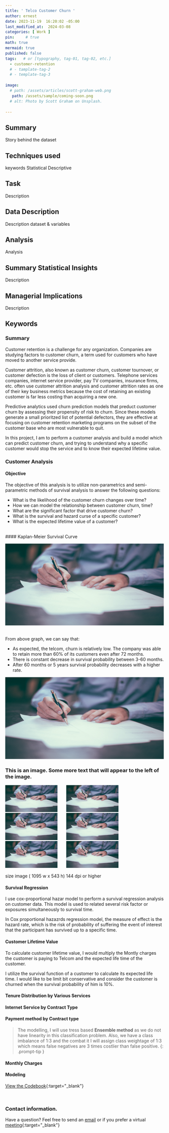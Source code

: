 ```yaml
---
title: ' Telco Customer Churn '
author: ernest
date: 2023-11-19  16:20:02 -05:00
last_modified_at:  2024-03-08
categories: [ Work ]
pin:     # true
math: true
mermaid: true
published: false
tags:   # or [typography, tag-01, tag-02, etc.]
  - customer-retention
  # - tamplate-tag-2
  # - template-tag-3

image: 
  # path: /assets/articles/scott-graham-web.png
   path: /assets/sample/coming-soon.png
  # alt: Photo by Scott Graham on Unsplash.

---
```





## Summary

  Story behind the dataset

## Techniques used

  keywords Statistical Descriptive

## Task 

  Description

## Data Description

  Description dataset & variables

## Analysis
  
  Analysis

## Summary Statistical Insights

  Description

## Managerial Implications
  
  Description

## Keywords





### Summary

Customer retention is a challenge for any organization. Companies are studying factors to customer churn, a term used for customers who have moved to another service provide. 

Customer attrition, also known as customer churn, customer tournover, or customer defection is the loss of client or customers. Telephone services companies, internet service provider, pay TV companies, insurance firms, etc. often use customer attrition analysis and customer attrition rates as one of their key business metrics because the cost of retaining an existing customer is far less costing than acquiring a new one. 

Predictive analytics used churn prediction models that preduct customer churn by assessing their propensity of risk to churn. Since these models generate a small prioritzed list of potential defectors, they are effective at focusing on customer retention marketing programs on the subset of the customer base who are most vulnerable to quit. 

In this project, I am to perform a customer analysis and build a model which can predict customer churn, and trying to understand why a specific customer would stop the service and to know their expected lifetime value. 




### Customer Analysis


 




#### Objective

The objective of this analysis is to utilize non-parametrics and semi-parametric methods of survival analysis to answer the following questions:

  - What is the likelihood of the customer churn changes over time?
  - How we can model the relationship between customer churn, time?
  - What are the significant factor that drive customer churn?
  - What is the survival and hazard curse of a specific customer?
  - What is the expected lifetime value of a customer?






<br>
#### Kaplan-Meier Survival Curve


![text](/assets/articles/scott-graham-web.png)


<br>
From above graph, we can say that:

  - As expected, the telcom, churn is relatively low. The company was able to retain more than 60% of its customers even after 72 months.
  - There is constant decrease in survival probability between 3-60 months.
  - After 60 months or 5 years survival probability decreases with a higher rate.



<div style="clear: both;">
  <div style="float: bottom; margin-right 1em;">
    <img src="/assets/articles/scott-graham-web.png" alt=" this is caption ">
  </div>
  <div>
    <h3> This is an image. Some more text that will appear to the left of the image.</h3>
  </div>
</div>



<p float="left">
  <img src="/assets/articles/scott-graham-web.png " width="33%" />
  &nbsp;&nbsp;&nbsp;&nbsp;&nbsp;
  <img src="/assets/articles/scott-graham-web.png " width="33%" />
  &nbsp;&nbsp;&nbsp;&nbsp;&nbsp;
  <img src="/assets/articles/scott-graham-web.png " width="33%" />
  &nbsp;&nbsp;&nbsp;&nbsp;&nbsp;
  <img src="/assets/articles/scott-graham-web.png " width="33%" />
  &nbsp;&nbsp;&nbsp;&nbsp;&nbsp;
  <img src="/assets/articles/scott-graham-web.png " width="33%" />
  &nbsp;&nbsp;&nbsp;&nbsp;&nbsp;
  <img src="/assets/articles/scott-graham-web.png " width="33%" />
</p>

size image ( 1095 w x 543 h)  144 dpi or higher




<!-- 
> DISCLAIMER
- The information contained in this report/article/note is meant for the purposes of information only and is not intended to be investment, legal, tax or other advice, nor is it intended to be relied upon in making an investment or other decision. This report is provided with the understanding that the authors and publishers are not providing advice on legal, economic, investment or other professional issues and services. 
- I am not responsible for the content of websites and information resources that may be referenced in the report. The access provided to these sites or the provision of such information resources does not constitute an endorsement by myself. of the information contained therein. However, unless expressly stated otherwise, the opinions, recommendations, findings, interpretations and conclusions expressed in this report represent the views of myself. 
- The inclusion of company examples does not in any way constitute an endorsement of these organisations by myself or the signatories to the Principles for Responsible Investment. While I have endeavoured to ensure that the information contained in this report has been obtained from reliable and up-to-date sources, the changing nature of statistics, laws, rules and regulations may result in delays, omissions or inaccuracies in information contained in this report. I am not responsible for any errors or omissions, or for any decision made or action taken based on information contained in this report, or for any loss or damage arising from or caused by such decision or action. All information in this report is provided “as-is”, with no guarantee of completeness, accuracy, timeliness or of the results obtained from the use of this information, and without warranty of any kind, expressed or implied.
{: .prompt-info }

   -->


#### Survival Regression

I use cox-proportional hazar model to perform a survival regression analysis on customer data. This model is used to related several risk factor or exposures simultaneously to survival time. 

In Cox proportional hazazrds regression model, the measure of effect is the hazard rate, which is the risk of probability of suffering the event of interest that the participant has survived up to a specific time. 






#### Customer Lifetime Value

To calculate customer lifetime value, I would multiply the Montly charges the customer is paying to Telcom and the expected life time of the customer.

I utilize the survival function of a customer to calculate its expected life time. I would like to be limit bit conservative and consider the customer is churned when the survival probability of him is 10%.



#### Tenure Distribution by Various Services





#### Internet Service by Contract Type






#### Payment method by Contract type


> The modelling, I will use tress based **Ensemble method** as we do not have linearity in this classification problem. Also, we have a class imbalance of 1:3 and the combat it I will assign class weightage of 1:3 which means false negatives are 3 times costlier than false positive. 
{: .prompt-tip }




#### Monthly Charges





#### Modeling








[View the Codebook](/assets/docs/paper1.pdf){:target="_blank"}



<br>

### Contact information. 

Have a question? Feel free to send an [email](mailto:s.ernest@gmx.us) or if you prefer a virtual [meeting]( https://calendly.com/s-earnest/15min ){:target="_blank"}





